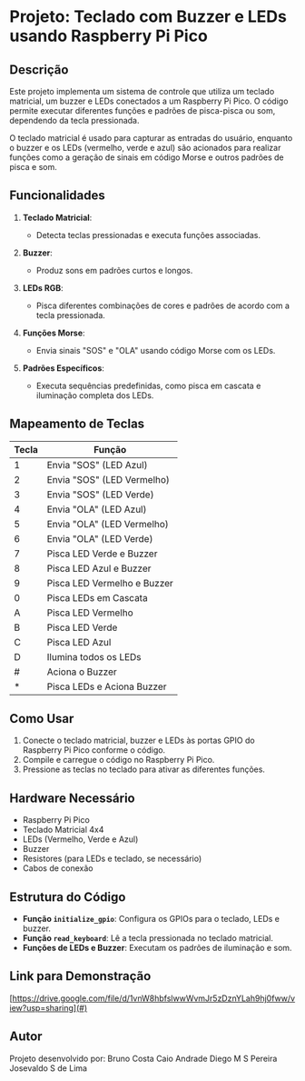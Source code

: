 # Projeto: Teclado com Buzzer e LEDs usando Raspberry Pi Pico

## Descrição

Este projeto implementa um sistema de controle que utiliza um teclado matricial, um buzzer e LEDs conectados a um Raspberry Pi Pico. O código permite executar diferentes funções e padrões de pisca-pisca ou som, dependendo da tecla pressionada.

O teclado matricial é usado para capturar as entradas do usuário, enquanto o buzzer e os LEDs (vermelho, verde e azul) são acionados para realizar funções como a geração de sinais em código Morse e outros padrões de pisca e som.

## Funcionalidades

1. **Teclado Matricial**:
   - Detecta teclas pressionadas e executa funções associadas.

2. **Buzzer**:
   - Produz sons em padrões curtos e longos.

3. **LEDs RGB**:
   - Pisca diferentes combinações de cores e padrões de acordo com a tecla pressionada.

4. **Funções Morse**:
   - Envia sinais "SOS" e "OLA" usando código Morse com os LEDs.

5. **Padrões Específicos**:
   - Executa sequências predefinidas, como pisca em cascata e iluminação completa dos LEDs.

## Mapeamento de Teclas

| Tecla | Função                  |
|-------|--------------------------|
| 1     | Envia "SOS" (LED Azul)   |
| 2     | Envia "SOS" (LED Vermelho) |
| 3     | Envia "SOS" (LED Verde)   |
| 4     | Envia "OLA" (LED Azul)   |
| 5     | Envia "OLA" (LED Vermelho) |
| 6     | Envia "OLA" (LED Verde)   |
| 7     | Pisca LED Verde e Buzzer |
| 8     | Pisca LED Azul e Buzzer  |
| 9     | Pisca LED Vermelho e Buzzer |
| 0     | Pisca LEDs em Cascata    |
| A     | Pisca LED Vermelho       |
| B     | Pisca LED Verde          |
| C     | Pisca LED Azul           |
| D     | Ilumina todos os LEDs    |
| #     | Aciona o Buzzer          |
| *     | Pisca LEDs e Aciona Buzzer |

## Como Usar

1. Conecte o teclado matricial, buzzer e LEDs às portas GPIO do Raspberry Pi Pico conforme o código.
2. Compile e carregue o código no Raspberry Pi Pico.
3. Pressione as teclas no teclado para ativar as diferentes funções.

## Hardware Necessário

- Raspberry Pi Pico
- Teclado Matricial 4x4
- LEDs (Vermelho, Verde e Azul)
- Buzzer
- Resistores (para LEDs e teclado, se necessário)
- Cabos de conexão

## Estrutura do Código

- **Função `initialize_gpio`**: Configura os GPIOs para o teclado, LEDs e buzzer.
- **Função `read_keyboard`**: Lê a tecla pressionada no teclado matricial.
- **Funções de LEDs e Buzzer**: Executam os padrões de iluminação e som.

## Link para Demonstração

[https://drive.google.com/file/d/1vnW8hbfslwwWvmJr5zDznYLah9hj0fww/view?usp=sharing](#)

## Autor

Projeto desenvolvido por:
Bruno Costa
Caio Andrade
Diego M S Pereira
Josevaldo S de Lima
